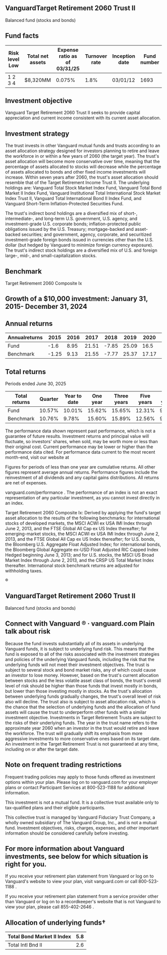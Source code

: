 ## VanguardTarget Retirement 2060 Trust II

Balanced fund (stocks and bonds)

## Fund facts

| Risk level Low   | Total net assets   | Expense ratio as of 03/31/25   | Turnover rate   | Inception date   |   Fund number |
|------------------|--------------------|--------------------------------|-----------------|------------------|---------------|
| 1 2 3 4          | $8,320MM           | 0.075%                         | 1.8%            | 03/01/12         |          1693 |

## Investment objective

Vanguard Target Retirement 2060 Trust II seeks to provide capital appreciation and current income consistent with its current asset allocation.

## Investment strategy

The trust invests in other Vanguard mutual funds and trusts according to an asset allocation strategy designed for investors planning to retire and leave the workforce in or within a few years of 2060 (the target year). The trust's asset allocation will become more conservative over time, meaning that the percentage of assets allocated to stocks will decrease while the percentage of assets allocated to bonds and other fixed income investments will increase. Within seven years after 2060, the trust's asset allocation should resemble that of the Target Retirement Income Trust II. The underlying holdings are: Vanguard Total Stock Market Index Fund, Vanguard Total Bond Market II Index Fund, Vanguard Institutional Total International Stock Market Index Trust II, Vanguard Total International Bond II Index Fund, and Vanguard Short-Term Inflation-Protected Securities Fund.

The trust's indirect bond holdings are a diversified mix of short-, intermediate-, and long-term U.S. government, U.S. agency, and investment-grade U.S. corporate bonds; inflation-protected public obligations issued by the U.S. Treasury; mortgage-backed and asset-backed securities; and government, agency, corporate, and securitized investment-grade foreign bonds issued in currencies other than the U.S. dollar (but hedged by Vanguard to minimize foreign currency exposure). The trust's indirect stock holdings are a diversified mix of U.S. and foreign large-, mid-, and small-capitalization stocks.

## Benchmark

Target Retirement 2060 Composite Ix

## Growth of a $10,000 investment:  January 31, 2015-  December 31, 2024

<!-- image -->

## Annual returns

<!-- image -->

| Annualreturns   |   2015 |   2016 |   2017 |   2018 |   2019 |   2020 |   2021 |   2022 |   2023 |   2024 |
|-----------------|--------|--------|--------|--------|--------|--------|--------|--------|--------|--------|
| Fund            |  -1.6  |   8.95 |  21.51 |  -7.85 |  25.09 |  16.5  |  16.56 | -17.41 |  20.23 |  14.63 |
| Benchmark       |  -1.25 |   9.13 |  21.55 |  -7.77 |  25.37 |  17.17 |  16.75 | -17.07 |  20.47 |  14.92 |

## Total returns

Periods ended June 30, 2025

| Total returns   | Quarter   | Year to date   | One year   | Three years   | Five years   | Ten years   |
|-----------------|-----------|----------------|------------|---------------|--------------|-------------|
| Fund            | 10.57%    | 10.01%         | 15.62%     | 15.65%        | 12.31%       | 9.55%       |
| Benchmark       | 10.76%    | 9.78%          | 15.60%     | 15.89%        | 12.56%       | 9.80%       |

The performance data shown represent past performance, which is not a guarantee of future results. Investment returns and principal value will fluctuate, so investors' shares, when sold, may be worth more or less than their original cost. Current performance may be lower or higher than the performance data cited. For performance data current to the most recent month-end, visit our website at

Figures for periods of less than one year are cumulative returns. All other figures represent average annual returns. Performance figures include the reinvestment of all dividends and any capital gains distributions. All returns are net of expenses.

vanguard.com/performance  . The performance of an index is not an exact representation of any particular investment, as you cannot invest directly in an index.

Target Retirement 2060 Composite Ix: Derived by applying the fund's target asset allocation to the results of the following benchmarks: for international stocks of developed markets, the MSCI ACWI ex USA IMI Index through June 2, 2013, and the FTSE Global All Cap ex US Index thereafter; for emerging-market stocks, the MSCI ACWI ex USA IMI Index through June 2, 2013, and the FTSE Global All Cap ex US Index thereafter; for U.S. bonds, the Bloomberg U.S. Aggregate Float Adjusted Index; for international bonds, the Bloomberg Global Aggregate ex-USD Float Adjusted RIC Capped Index Hedged beginning June 3, 2013; and for U.S. stocks, the MSCI US Broad Market Index through June 2, 2013, and the CRSP US Total Market Index thereafter. International stock benchmark returns are adjusted for withholding taxes.

®

<!-- image -->

## VanguardTarget Retirement 2060 Trust II

Balanced fund (stocks and bonds)

## Connect with Vanguard   ® ·    vanguard.com Plain talk about risk

Because the fund invests substantially all of its assets in underlying Vanguard funds, it is subject to underlying fund risk. This means that the fund is exposed to all of the risks associated with the investment strategies and policies of the underlying Vanguard funds, including the risk that the underlying funds will not meet their investment objectives. The trust is subject to several stock and bond market risks, any of which could cause an investor to lose money. However, based on the trust's current allocation between stocks and the less volatile asset class of bonds, the trust's overall level of risk should be higher than those funds that invest mostly in bonds, but lower than those investing mostly in stocks. As the trust's allocation between underlying funds gradually changes, the trust's overall level of risk also will decline. The trust also is subject to asset allocation risk, which is the chance that the selection of underlying funds and the allocation of fund assets will cause the trust to underperform other funds with a similar investment objective. Investments in Target Retirement Trusts are subject to the risks of their underlying funds. The year in the trust name refers to the approximate year 2060 when an investor in the trust would retire and leave the workforce. The trust will gradually shift its emphasis from more aggressive investments to more conservative ones based on its target date. An investment in the Target Retirement Trust is not guaranteed at any time, including on or after the target date.

## Note on frequent trading restrictions

Frequent trading policies may apply to those funds offered as investment options within your plan. Please log on to   vanguard.com for your employer plans or contact Participant Services at 800-523-1188 for additional information.

This investment is not a mutual fund. It is a collective trust available only to tax-qualified plans and their eligible participants.

This collective trust is managed by Vanguard Fiduciary Trust Company, a wholly owned subsidiary of The Vanguard Group, Inc., and is not a mutual fund. Investment objectives, risks, charges, expenses, and other important information should be considered carefully before investing.

## For more information about Vanguard investments, see below for which situation is right for you.

If you receive your retirement plan statement from Vanguard or log on to Vanguard's website to view your plan, visit vanguard.com or call 800-523-1188 .

If you receive your retirement plan statement from a service provider other than Vanguard or log on to a recordkeeper's website that is not Vanguard to view your plan, please call 855-402-2646 .

## Allocation of underlying funds†

<!-- image -->

| Total Bond Market II Index   |   5.8 |
|------------------------------|-------|
| Total Intl Bnd II            |   2.6 |